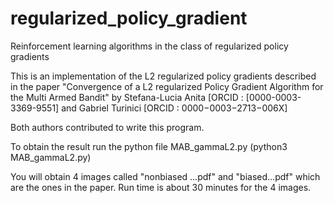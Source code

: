 # regularized_policy_gradient
Reinforcement learning algorithms in the class of regularized policy gradients

This is an implementation of the L2 regularized policy gradients described in the paper 
"Convergence of a L2 regularized Policy Gradient Algorithm for the Multi Armed Bandit"
by 
Stefana-Lucia Anita [ORCID : [0000-0003-3369-9551] 
and 
Gabriel Turinici [ORCID : 0000−0003−2713−006X]

Both authors contributed to write this program.

To obtain the result run the python file MAB_gammaL2.py
(python3 MAB_gammaL2.py)

You will obtain 4 images called "nonbiased ...pdf" and "biased...pdf" which are the ones in the paper. Run time is about 30 minutes for the 4 images.

